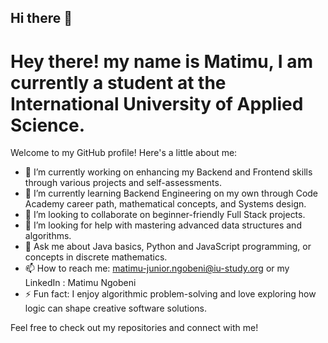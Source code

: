 ## Hi there 👋

<!--
**mxtimu-iu/mxtimu-iu** is a ✨ _special_ ✨ repository because its `README.md` (this file) appears on your GitHub profile.

Here are some ideas to get you started:

- 🔭 I’m currently working on ...
- 🌱 I’m currently learning ...
- 👯 I’m looking to collaborate on ...
- 🤔 I’m looking for help with ...
- 💬 Ask me about ...
- 📫 How to reach me: ...
- 😄 Pronouns: ...
- ⚡ Fun fact: ...
-->
# Hey there! my name is Matimu, I am currently a student at the International University of Applied Science.

Welcome to my GitHub profile! Here's a little about me:

- 🔭 I’m currently working on enhancing my Backend and Frontend skills through various projects and self-assessments.
- 🌱 I’m currently learning Backend Engineering on my own through Code Academy career path, mathematical concepts, and Systems design.
- 👯 I’m looking to collaborate on beginner-friendly Full Stack projects.
- 🤔 I’m looking for help with mastering advanced data structures and algorithms.
- 💬 Ask me about Java basics, Python and JavaScript programming, or concepts in discrete mathematics.
- 📫 How to reach me: matimu-junior.ngobeni@iu-study.org or my LinkedIn : Matimu Ngobeni
- ⚡ Fun fact: I enjoy algorithmic problem-solving and love exploring how logic can shape creative software solutions.

Feel free to check out my repositories and connect with me!
